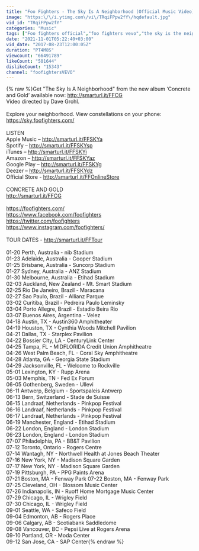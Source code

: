 ```yaml
---
title: "Foo Fighters - The Sky Is A Neighborhood (Official Music Video)"
image: "https:\/\/i.ytimg.com\/vi\/TRqiFPpw2fY\/hqdefault.jpg"
vid_id: "TRqiFPpw2fY"
categories: "Music"
tags: ["Foo fighters official","foo fighters vevo","the sky is the neighborhood official"]
date: "2021-11-01T05:22:40+03:00"
vid_date: "2017-08-23T12:00:05Z"
duration: "PT4M8S"
viewcount: "66491789"
likeCount: "501644"
dislikeCount: "15343"
channel: "foofightersVEVO"
---
```

{% raw %}Get &quot;The Sky Is A Neighborhood&quot; from the new album ‘Concrete and Gold’ available now: <a rel="nofollow" target="blank" href="http://smarturl.it/FFCG">http://smarturl.it/FFCG</a><br />Video directed by Dave Grohl.<br /><br />Explore your neighborhood. View constellations on your phone: <a rel="nofollow" target="blank" href="https://sky.foofighters.com/">https://sky.foofighters.com/</a><br /><br />LISTEN<br />Apple Music – <a rel="nofollow" target="blank" href="http://smarturl.it/FFSKYa">http://smarturl.it/FFSKYa</a><br />Spotify – <a rel="nofollow" target="blank" href="http://smarturl.it/FFSKYsp">http://smarturl.it/FFSKYsp</a><br />iTunes – <a rel="nofollow" target="blank" href="http://smarturl.it/FFSKYi">http://smarturl.it/FFSKYi</a><br />Amazon – <a rel="nofollow" target="blank" href="http://smarturl.it/FFSKYaz">http://smarturl.it/FFSKYaz</a><br />Google Play – <a rel="nofollow" target="blank" href="http://smarturl.it/FFSKYg">http://smarturl.it/FFSKYg</a><br />Deezer – <a rel="nofollow" target="blank" href="http://smarturl.it/FFSKYdz">http://smarturl.it/FFSKYdz</a><br />Official Store - <a rel="nofollow" target="blank" href="http://smarturl.it/FFOnlineStore">http://smarturl.it/FFOnlineStore</a><br /><br />CONCRETE AND GOLD<br /><a rel="nofollow" target="blank" href="http://smarturl.it/FFCG">http://smarturl.it/FFCG</a><br /><br /><a rel="nofollow" target="blank" href="https://foofighters.com/">https://foofighters.com/</a><br /><a rel="nofollow" target="blank" href="https://www.facebook.com/foofighters">https://www.facebook.com/foofighters</a><br /><a rel="nofollow" target="blank" href="https://twitter.com/foofighters">https://twitter.com/foofighters</a><br /><a rel="nofollow" target="blank" href="https://www.instagram.com/foofighters/">https://www.instagram.com/foofighters/</a><br /><br />TOUR DATES - <a rel="nofollow" target="blank" href="http://smarturl.it/FFTour">http://smarturl.it/FFTour</a><br /><br />01-20 Perth, Australia - nib Stadium<br />01-23 Adelaide, Australia - Cooper Stadium<br />01-25 Brisbane, Australia - Suncorp Stadium<br />01-27 Sydney, Australia - ANZ Stadium<br />01-30 Melbourne, Australia - Etihad Stadium<br />02-03 Auckland, New Zealand - Mt. Smart Stadium<br />02-25 Rio De Janeiro, Brazil - Maracana<br />02-27 Sao Paulo, Brazil - Allianz Parque<br />03-02 Curitiba, Brazil - Pedreira Paulo Leminsky<br />03-04 Porto Allegre, Brazil - Estadio Beira Rio<br />03-07 Buenos Aires, Argentina - Velez<br />04-18 Austin, TX - Austin360 Amphitheater<br />04-19 Houston, TX - Cynthia Woods Mitchell Pavilion<br />04-21 Dallas, TX - Starplex Pavilion<br />04-22 Bossier City, LA - CenturyLink Center<br />04-25 Tampa, FL - MIDFLORIDA Credit Union Amphitheatre<br />04-26 West Palm Beach, FL - Coral Sky Amphitheatre<br />04-28 Atlanta, GA - Georgia State Stadium<br />04-29 Jacksonville, FL - Welcome to Rockville<br />05-01 Lexington, KY - Rupp Arena<br />05-03 Memphis, TN - Fed Ex Forum<br />06-05 Gothenberg, Sweden - Ullevi<br />06-11 Antwerp, Belgium - Sportspaleis Antwerp<br />06-13 Bern, Switzerland - Stade de Suisse<br />06-15 Landraaf, Netherlands - Pinkpop Festival<br />06-16 Landraaf, Netherlands - Pinkpop Festival<br />06-17 Landraaf, Netherlands - Pinkpop Festival<br />06-19 Manchester, England - Etihad Stadium<br />06-22 London, England - London Stadium<br />06-23 London, England - London Stadium<br />07-07 Philadelphia, PA - BB&amp;T Pavilion<br />07-12 Toronto, Ontario - Rogers Centre<br />07-14 Wantagh, NY - Northwell Health at Jones Beach Theater<br />07-16 New York, NY - Madison Square Garden<br />07-17 New York, NY - Madison Square Garden<br />07-19 Pittsburgh, PA - PPG Paints Arena<br />07-21 Boston, MA - Fenway Park 07-22 Boston, MA - Fenway Park<br />07-25 Cleveland, OH - Blossom Music Center<br />07-26 Indianapolis, IN - Ruoff Home Mortgage Music Center<br />07-29 Chicago, IL - Wrigley Field<br />07-30 Chicago, IL - Wrigley Field<br />09-01 Seattle, WA - Safeco Field<br />09-04 Edmonton, AB - Rogers Place<br />09-06 Calgary, AB - Scotiabank Saddledome<br />09-08 Vancouver, BC - Pepsi Live at Rogers Arena<br />09-10 Portland, OR - Moda Center<br />09-12 San Jose, CA - SAP Center{% endraw %}
